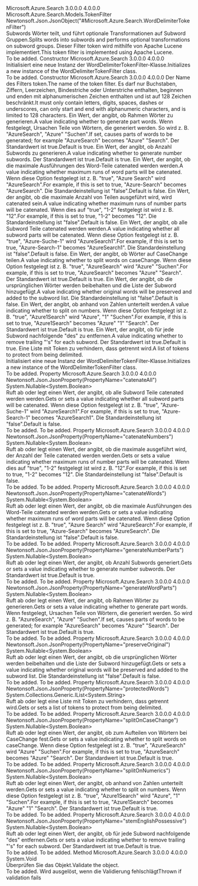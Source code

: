 <Type Name="WordDelimiterTokenFilter" FullName="Microsoft.Azure.Search.Models.WordDelimiterTokenFilter">
  <TypeSignature Language="C#" Value="public class WordDelimiterTokenFilter : Microsoft.Azure.Search.Models.TokenFilter" />
  <TypeSignature Language="ILAsm" Value=".class public auto ansi beforefieldinit WordDelimiterTokenFilter extends Microsoft.Azure.Search.Models.TokenFilter" />
  <TypeSignature Language="DocId" Value="T:Microsoft.Azure.Search.Models.WordDelimiterTokenFilter" />
  <TypeSignature Language="VB.NET" Value="Public Class WordDelimiterTokenFilter&#xA;Inherits TokenFilter" />
  <TypeSignature Language="F#" Value="type WordDelimiterTokenFilter = class&#xA;    inherit TokenFilter" />
  <AssemblyInfo>
    <AssemblyName>Microsoft.Azure.Search</AssemblyName>
    <AssemblyVersion>3.0.0.0</AssemblyVersion>
    <AssemblyVersion>4.0.0.0</AssemblyVersion>
  </AssemblyInfo>
  <Base>
    <BaseTypeName>Microsoft.Azure.Search.Models.TokenFilter</BaseTypeName>
  </Base>
  <Interfaces />
  <Attributes>
    <Attribute>
      <AttributeName>Newtonsoft.Json.JsonObject("#Microsoft.Azure.Search.WordDelimiterTokenFilter")</AttributeName>
    </Attribute>
  </Attributes>
  <Docs>
    <summary>
            <span data-ttu-id="3a3f4-101">Subwords Wörter teilt, und führt optionale Transformationen auf Subword Gruppen.</span><span class="sxs-lookup"><span data-stu-id="3a3f4-101">Splits words into subwords and performs optional transformations on subword groups.</span></span> <span data-ttu-id="3a3f4-102">Dieser Filter token wird mithilfe von Apache Lucene implementiert.</span><span class="sxs-lookup"><span data-stu-id="3a3f4-102">This token filter is implemented using Apache Lucene.</span></span>
            <see href="http://lucene.apache.org/core/4_10_3/analyzers-common/org/apache/lucene/analysis/miscellaneous/WordDelimiterFilter.html" /></summary>
    <remarks>To be added.</remarks>
  </Docs>
  <Members>
    <Member MemberName=".ctor">
      <MemberSignature Language="C#" Value="public WordDelimiterTokenFilter ();" />
      <MemberSignature Language="ILAsm" Value=".method public hidebysig specialname rtspecialname instance void .ctor() cil managed" />
      <MemberSignature Language="DocId" Value="M:Microsoft.Azure.Search.Models.WordDelimiterTokenFilter.#ctor" />
      <MemberSignature Language="VB.NET" Value="Public Sub New ()" />
      <MemberType>Constructor</MemberType>
      <AssemblyInfo>
        <AssemblyName>Microsoft.Azure.Search</AssemblyName>
        <AssemblyVersion>3.0.0.0</AssemblyVersion>
        <AssemblyVersion>4.0.0.0</AssemblyVersion>
      </AssemblyInfo>
      <Parameters />
      <Docs>
        <summary>
            <span data-ttu-id="3a3f4-103">Initialisiert eine neue Instanz der WordDelimiterTokenFilter-Klasse.</span><span class="sxs-lookup"><span data-stu-id="3a3f4-103">Initializes a new instance of the WordDelimiterTokenFilter class.</span></span>
            </summary>
        <remarks>To be added.</remarks>
      </Docs>
    </Member>
    <Member MemberName=".ctor">
      <MemberSignature Language="C#" Value="public WordDelimiterTokenFilter (string name, Nullable&lt;bool&gt; generateWordParts = null, Nullable&lt;bool&gt; generateNumberParts = null, Nullable&lt;bool&gt; catenateWords = null, Nullable&lt;bool&gt; catenateNumbers = null, Nullable&lt;bool&gt; catenateAll = null, Nullable&lt;bool&gt; splitOnCaseChange = null, Nullable&lt;bool&gt; preserveOriginal = null, Nullable&lt;bool&gt; splitOnNumerics = null, Nullable&lt;bool&gt; stemEnglishPossessive = null, System.Collections.Generic.IList&lt;string&gt; protectedWords = null);" />
      <MemberSignature Language="ILAsm" Value=".method public hidebysig specialname rtspecialname instance void .ctor(string name, valuetype System.Nullable`1&lt;bool&gt; generateWordParts, valuetype System.Nullable`1&lt;bool&gt; generateNumberParts, valuetype System.Nullable`1&lt;bool&gt; catenateWords, valuetype System.Nullable`1&lt;bool&gt; catenateNumbers, valuetype System.Nullable`1&lt;bool&gt; catenateAll, valuetype System.Nullable`1&lt;bool&gt; splitOnCaseChange, valuetype System.Nullable`1&lt;bool&gt; preserveOriginal, valuetype System.Nullable`1&lt;bool&gt; splitOnNumerics, valuetype System.Nullable`1&lt;bool&gt; stemEnglishPossessive, class System.Collections.Generic.IList`1&lt;string&gt; protectedWords) cil managed" />
      <MemberSignature Language="DocId" Value="M:Microsoft.Azure.Search.Models.WordDelimiterTokenFilter.#ctor(System.String,System.Nullable{System.Boolean},System.Nullable{System.Boolean},System.Nullable{System.Boolean},System.Nullable{System.Boolean},System.Nullable{System.Boolean},System.Nullable{System.Boolean},System.Nullable{System.Boolean},System.Nullable{System.Boolean},System.Nullable{System.Boolean},System.Collections.Generic.IList{System.String})" />
      <MemberSignature Language="VB.NET" Value="Public Sub New (name As String, Optional generateWordParts As Nullable(Of Boolean) = null, Optional generateNumberParts As Nullable(Of Boolean) = null, Optional catenateWords As Nullable(Of Boolean) = null, Optional catenateNumbers As Nullable(Of Boolean) = null, Optional catenateAll As Nullable(Of Boolean) = null, Optional splitOnCaseChange As Nullable(Of Boolean) = null, Optional preserveOriginal As Nullable(Of Boolean) = null, Optional splitOnNumerics As Nullable(Of Boolean) = null, Optional stemEnglishPossessive As Nullable(Of Boolean) = null, Optional protectedWords As IList(Of String) = null)" />
      <MemberSignature Language="F#" Value="new Microsoft.Azure.Search.Models.WordDelimiterTokenFilter : string * Nullable&lt;bool&gt; * Nullable&lt;bool&gt; * Nullable&lt;bool&gt; * Nullable&lt;bool&gt; * Nullable&lt;bool&gt; * Nullable&lt;bool&gt; * Nullable&lt;bool&gt; * Nullable&lt;bool&gt; * Nullable&lt;bool&gt; * System.Collections.Generic.IList&lt;string&gt; -&gt; Microsoft.Azure.Search.Models.WordDelimiterTokenFilter" Usage="new Microsoft.Azure.Search.Models.WordDelimiterTokenFilter (name, generateWordParts, generateNumberParts, catenateWords, catenateNumbers, catenateAll, splitOnCaseChange, preserveOriginal, splitOnNumerics, stemEnglishPossessive, protectedWords)" />
      <MemberType>Constructor</MemberType>
      <AssemblyInfo>
        <AssemblyName>Microsoft.Azure.Search</AssemblyName>
        <AssemblyVersion>3.0.0.0</AssemblyVersion>
        <AssemblyVersion>4.0.0.0</AssemblyVersion>
      </AssemblyInfo>
      <Parameters>
        <Parameter Name="name" Type="System.String" />
        <Parameter Name="generateWordParts" Type="System.Nullable&lt;System.Boolean&gt;" />
        <Parameter Name="generateNumberParts" Type="System.Nullable&lt;System.Boolean&gt;" />
        <Parameter Name="catenateWords" Type="System.Nullable&lt;System.Boolean&gt;" />
        <Parameter Name="catenateNumbers" Type="System.Nullable&lt;System.Boolean&gt;" />
        <Parameter Name="catenateAll" Type="System.Nullable&lt;System.Boolean&gt;" />
        <Parameter Name="splitOnCaseChange" Type="System.Nullable&lt;System.Boolean&gt;" />
        <Parameter Name="preserveOriginal" Type="System.Nullable&lt;System.Boolean&gt;" />
        <Parameter Name="splitOnNumerics" Type="System.Nullable&lt;System.Boolean&gt;" />
        <Parameter Name="stemEnglishPossessive" Type="System.Nullable&lt;System.Boolean&gt;" />
        <Parameter Name="protectedWords" Type="System.Collections.Generic.IList&lt;System.String&gt;" />
      </Parameters>
      <Docs>
        <param name="name"><span data-ttu-id="3a3f4-104">Der Name des Filters token.</span><span class="sxs-lookup"><span data-stu-id="3a3f4-104">The name of the token filter.</span></span> <span data-ttu-id="3a3f4-105">Es darf nur Buchstaben, Ziffern, Leerzeichen, Bindestriche oder Unterstriche enthalten, beginnen und enden mit alphanumerischen Zeichen enthalten und ist auf 128 Zeichen beschränkt.</span><span class="sxs-lookup"><span data-stu-id="3a3f4-105">It must only contain letters, digits, spaces, dashes or underscores, can only start and end with alphanumeric characters, and is limited to 128 characters.</span></span></param>
        <param name="generateWordParts"><span data-ttu-id="3a3f4-106">Ein Wert, der angibt, ob Rahmen Wörter zu generieren.</span><span class="sxs-lookup"><span data-stu-id="3a3f4-106">A value indicating whether to generate part words.</span></span> <span data-ttu-id="3a3f4-107">Wenn festgelegt, Ursachen Teile von Wörtern, die generiert werden. So wird z. B. "AzureSearch", "Azure" "Suchen".</span><span class="sxs-lookup"><span data-stu-id="3a3f4-107">If set, causes parts of words to be generated; for example "AzureSearch" becomes "Azure" "Search".</span></span> <span data-ttu-id="3a3f4-108">Der Standardwert ist true.</span><span class="sxs-lookup"><span data-stu-id="3a3f4-108">Default is true.</span></span></param>
        <param name="generateNumberParts"><span data-ttu-id="3a3f4-109">Ein Wert, der angibt, ob Anzahl Subwords zu generieren.</span><span class="sxs-lookup"><span data-stu-id="3a3f4-109">A value indicating whether to generate number subwords.</span></span> <span data-ttu-id="3a3f4-110">Der Standardwert ist true.</span><span class="sxs-lookup"><span data-stu-id="3a3f4-110">Default is true.</span></span></param>
        <param name="catenateWords"><span data-ttu-id="3a3f4-111">Ein Wert, der angibt, ob die maximale Ausführungen des Word-Teile catenated werden werden.</span><span class="sxs-lookup"><span data-stu-id="3a3f4-111">A value indicating whether maximum runs of word parts will be catenated.</span></span> <span data-ttu-id="3a3f4-112">Wenn diese Option festgelegt ist z. B. "true", "Azure Search" wird "AzureSearch".</span><span class="sxs-lookup"><span data-stu-id="3a3f4-112">For example, if this is set to true, "Azure-Search" becomes "AzureSearch".</span></span> <span data-ttu-id="3a3f4-113">Die Standardeinstellung ist "false".</span><span class="sxs-lookup"><span data-stu-id="3a3f4-113">Default is false.</span></span></param>
        <param name="catenateNumbers"><span data-ttu-id="3a3f4-114">Ein Wert, der angibt, ob die maximale Anzahl von Teilen ausgeführt wird, wird catenated sein.</span><span class="sxs-lookup"><span data-stu-id="3a3f4-114">A value indicating whether maximum runs of number parts will be catenated.</span></span> <span data-ttu-id="3a3f4-115">Wenn dies auf "true", "1-2" festgelegt ist wird z. B. "12".</span><span class="sxs-lookup"><span data-stu-id="3a3f4-115">For example, if this is set to true, "1-2" becomes "12".</span></span> <span data-ttu-id="3a3f4-116">Die Standardeinstellung ist "false".</span><span class="sxs-lookup"><span data-stu-id="3a3f4-116">Default is false.</span></span></param>
        <param name="catenateAll"><span data-ttu-id="3a3f4-117">Ein Wert, der angibt, ob alle Subword Teile catenated werden werden.</span><span class="sxs-lookup"><span data-stu-id="3a3f4-117">A value indicating whether all subword parts will be catenated.</span></span> <span data-ttu-id="3a3f4-118">Wenn diese Option festgelegt ist z. B. "true", "Azure-Suche-1" wird "AzureSearch1".</span><span class="sxs-lookup"><span data-stu-id="3a3f4-118">For example, if this is set to true, "Azure-Search-1" becomes "AzureSearch1".</span></span> <span data-ttu-id="3a3f4-119">Die Standardeinstellung ist "false".</span><span class="sxs-lookup"><span data-stu-id="3a3f4-119">Default is false.</span></span></param>
        <param name="splitOnCaseChange"><span data-ttu-id="3a3f4-120">Ein Wert, der angibt, ob Wörter auf CaseChange teilen.</span><span class="sxs-lookup"><span data-stu-id="3a3f4-120">A value indicating whether to split words on caseChange.</span></span> <span data-ttu-id="3a3f4-121">Wenn diese Option festgelegt ist z. B. "true", "AzureSearch" wird "Azure" "Suchen".</span><span class="sxs-lookup"><span data-stu-id="3a3f4-121">For example, if this is set to true, "AzureSearch" becomes "Azure" "Search".</span></span> <span data-ttu-id="3a3f4-122">Der Standardwert ist true.</span><span class="sxs-lookup"><span data-stu-id="3a3f4-122">Default is true.</span></span></param>
        <param name="preserveOriginal"><span data-ttu-id="3a3f4-123">Ein Wert, der angibt, ob die ursprünglichen Wörter werden beibehalten und die Liste der Subword hinzugefügt.</span><span class="sxs-lookup"><span data-stu-id="3a3f4-123">A value indicating whether original words will be preserved and added to the subword list.</span></span> <span data-ttu-id="3a3f4-124">Die Standardeinstellung ist "false".</span><span class="sxs-lookup"><span data-stu-id="3a3f4-124">Default is false.</span></span></param>
        <param name="splitOnNumerics"><span data-ttu-id="3a3f4-125">Ein Wert, der angibt, ob anhand von Zahlen unterteilt werden.</span><span class="sxs-lookup"><span data-stu-id="3a3f4-125">A value indicating whether to split on numbers.</span></span> <span data-ttu-id="3a3f4-126">Wenn diese Option festgelegt ist z. B. "true", "Azure1Search" wird "Azure", "1" "Suchen".</span><span class="sxs-lookup"><span data-stu-id="3a3f4-126">For example, if this is set to true, "Azure1Search" becomes "Azure" "1" "Search".</span></span> <span data-ttu-id="3a3f4-127">Der Standardwert ist true.</span><span class="sxs-lookup"><span data-stu-id="3a3f4-127">Default is true.</span></span></param>
        <param name="stemEnglishPossessive"><span data-ttu-id="3a3f4-128">Ein Wert, der angibt, ob für jede Subword nachfolgende "des" zu entfernen.</span><span class="sxs-lookup"><span data-stu-id="3a3f4-128">A value indicating whether to remove trailing "'s" for each subword.</span></span> <span data-ttu-id="3a3f4-129">Der Standardwert ist true.</span><span class="sxs-lookup"><span data-stu-id="3a3f4-129">Default is true.</span></span></param>
        <param name="protectedWords"><span data-ttu-id="3a3f4-130">Eine Liste mit Token zu verhindern, dass getrennt wird.</span><span class="sxs-lookup"><span data-stu-id="3a3f4-130">A list of tokens to protect from being delimited.</span></span></param>
        <summary>
            <span data-ttu-id="3a3f4-131">Initialisiert eine neue Instanz der WordDelimiterTokenFilter-Klasse.</span><span class="sxs-lookup"><span data-stu-id="3a3f4-131">Initializes a new instance of the WordDelimiterTokenFilter class.</span></span>
            </summary>
        <remarks>To be added.</remarks>
      </Docs>
    </Member>
    <Member MemberName="CatenateAll">
      <MemberSignature Language="C#" Value="public Nullable&lt;bool&gt; CatenateAll { get; set; }" />
      <MemberSignature Language="ILAsm" Value=".property instance valuetype System.Nullable`1&lt;bool&gt; CatenateAll" />
      <MemberSignature Language="DocId" Value="P:Microsoft.Azure.Search.Models.WordDelimiterTokenFilter.CatenateAll" />
      <MemberSignature Language="VB.NET" Value="Public Property CatenateAll As Nullable(Of Boolean)" />
      <MemberSignature Language="F#" Value="member this.CatenateAll : Nullable&lt;bool&gt; with get, set" Usage="Microsoft.Azure.Search.Models.WordDelimiterTokenFilter.CatenateAll" />
      <MemberType>Property</MemberType>
      <AssemblyInfo>
        <AssemblyName>Microsoft.Azure.Search</AssemblyName>
        <AssemblyVersion>3.0.0.0</AssemblyVersion>
        <AssemblyVersion>4.0.0.0</AssemblyVersion>
      </AssemblyInfo>
      <Attributes>
        <Attribute>
          <AttributeName>Newtonsoft.Json.JsonProperty(PropertyName="catenateAll")</AttributeName>
        </Attribute>
      </Attributes>
      <ReturnValue>
        <ReturnType>System.Nullable&lt;System.Boolean&gt;</ReturnType>
      </ReturnValue>
      <Docs>
        <summary>
            <span data-ttu-id="3a3f4-132">Ruft ab oder legt einen Wert, der angibt, ob alle Subword Teile catenated werden werden.</span><span class="sxs-lookup"><span data-stu-id="3a3f4-132">Gets or sets a value indicating whether all subword parts will be catenated.</span></span> <span data-ttu-id="3a3f4-133">Wenn diese Option festgelegt ist z. B. "true", "Azure-Suche-1" wird "AzureSearch1".</span><span class="sxs-lookup"><span data-stu-id="3a3f4-133">For example, if this is set to true, "Azure-Search-1" becomes "AzureSearch1".</span></span> <span data-ttu-id="3a3f4-134">Die Standardeinstellung ist "false".</span><span class="sxs-lookup"><span data-stu-id="3a3f4-134">Default is false.</span></span>
            </summary>
        <value>To be added.</value>
        <remarks>To be added.</remarks>
      </Docs>
    </Member>
    <Member MemberName="CatenateNumbers">
      <MemberSignature Language="C#" Value="public Nullable&lt;bool&gt; CatenateNumbers { get; set; }" />
      <MemberSignature Language="ILAsm" Value=".property instance valuetype System.Nullable`1&lt;bool&gt; CatenateNumbers" />
      <MemberSignature Language="DocId" Value="P:Microsoft.Azure.Search.Models.WordDelimiterTokenFilter.CatenateNumbers" />
      <MemberSignature Language="VB.NET" Value="Public Property CatenateNumbers As Nullable(Of Boolean)" />
      <MemberSignature Language="F#" Value="member this.CatenateNumbers : Nullable&lt;bool&gt; with get, set" Usage="Microsoft.Azure.Search.Models.WordDelimiterTokenFilter.CatenateNumbers" />
      <MemberType>Property</MemberType>
      <AssemblyInfo>
        <AssemblyName>Microsoft.Azure.Search</AssemblyName>
        <AssemblyVersion>3.0.0.0</AssemblyVersion>
        <AssemblyVersion>4.0.0.0</AssemblyVersion>
      </AssemblyInfo>
      <Attributes>
        <Attribute>
          <AttributeName>Newtonsoft.Json.JsonProperty(PropertyName="catenateNumbers")</AttributeName>
        </Attribute>
      </Attributes>
      <ReturnValue>
        <ReturnType>System.Nullable&lt;System.Boolean&gt;</ReturnType>
      </ReturnValue>
      <Docs>
        <summary>
            <span data-ttu-id="3a3f4-135">Ruft ab oder legt einen Wert, der angibt, ob die maximale ausgeführt wird, der Anzahl der Teile catenated werden werden.</span><span class="sxs-lookup"><span data-stu-id="3a3f4-135">Gets or sets a value indicating whether maximum runs of number parts will be catenated.</span></span> <span data-ttu-id="3a3f4-136">Wenn dies auf "true", "1-2" festgelegt ist wird z. B. "12".</span><span class="sxs-lookup"><span data-stu-id="3a3f4-136">For example, if this is set to true, "1-2" becomes "12".</span></span> <span data-ttu-id="3a3f4-137">Die Standardeinstellung ist "false".</span><span class="sxs-lookup"><span data-stu-id="3a3f4-137">Default is false.</span></span>
            </summary>
        <value>To be added.</value>
        <remarks>To be added.</remarks>
      </Docs>
    </Member>
    <Member MemberName="CatenateWords">
      <MemberSignature Language="C#" Value="public Nullable&lt;bool&gt; CatenateWords { get; set; }" />
      <MemberSignature Language="ILAsm" Value=".property instance valuetype System.Nullable`1&lt;bool&gt; CatenateWords" />
      <MemberSignature Language="DocId" Value="P:Microsoft.Azure.Search.Models.WordDelimiterTokenFilter.CatenateWords" />
      <MemberSignature Language="VB.NET" Value="Public Property CatenateWords As Nullable(Of Boolean)" />
      <MemberSignature Language="F#" Value="member this.CatenateWords : Nullable&lt;bool&gt; with get, set" Usage="Microsoft.Azure.Search.Models.WordDelimiterTokenFilter.CatenateWords" />
      <MemberType>Property</MemberType>
      <AssemblyInfo>
        <AssemblyName>Microsoft.Azure.Search</AssemblyName>
        <AssemblyVersion>3.0.0.0</AssemblyVersion>
        <AssemblyVersion>4.0.0.0</AssemblyVersion>
      </AssemblyInfo>
      <Attributes>
        <Attribute>
          <AttributeName>Newtonsoft.Json.JsonProperty(PropertyName="catenateWords")</AttributeName>
        </Attribute>
      </Attributes>
      <ReturnValue>
        <ReturnType>System.Nullable&lt;System.Boolean&gt;</ReturnType>
      </ReturnValue>
      <Docs>
        <summary>
            <span data-ttu-id="3a3f4-138">Ruft ab oder legt einen Wert, der angibt, ob die maximale Ausführungen des Word-Teile catenated werden werden.</span><span class="sxs-lookup"><span data-stu-id="3a3f4-138">Gets or sets a value indicating whether maximum runs of word parts will be catenated.</span></span> <span data-ttu-id="3a3f4-139">Wenn diese Option festgelegt ist z. B. "true", "Azure Search" wird "AzureSearch".</span><span class="sxs-lookup"><span data-stu-id="3a3f4-139">For example, if this is set to true, "Azure-Search" becomes "AzureSearch".</span></span> <span data-ttu-id="3a3f4-140">Die Standardeinstellung ist "false".</span><span class="sxs-lookup"><span data-stu-id="3a3f4-140">Default is false.</span></span>
            </summary>
        <value>To be added.</value>
        <remarks>To be added.</remarks>
      </Docs>
    </Member>
    <Member MemberName="GenerateNumberParts">
      <MemberSignature Language="C#" Value="public Nullable&lt;bool&gt; GenerateNumberParts { get; set; }" />
      <MemberSignature Language="ILAsm" Value=".property instance valuetype System.Nullable`1&lt;bool&gt; GenerateNumberParts" />
      <MemberSignature Language="DocId" Value="P:Microsoft.Azure.Search.Models.WordDelimiterTokenFilter.GenerateNumberParts" />
      <MemberSignature Language="VB.NET" Value="Public Property GenerateNumberParts As Nullable(Of Boolean)" />
      <MemberSignature Language="F#" Value="member this.GenerateNumberParts : Nullable&lt;bool&gt; with get, set" Usage="Microsoft.Azure.Search.Models.WordDelimiterTokenFilter.GenerateNumberParts" />
      <MemberType>Property</MemberType>
      <AssemblyInfo>
        <AssemblyName>Microsoft.Azure.Search</AssemblyName>
        <AssemblyVersion>3.0.0.0</AssemblyVersion>
        <AssemblyVersion>4.0.0.0</AssemblyVersion>
      </AssemblyInfo>
      <Attributes>
        <Attribute>
          <AttributeName>Newtonsoft.Json.JsonProperty(PropertyName="generateNumberParts")</AttributeName>
        </Attribute>
      </Attributes>
      <ReturnValue>
        <ReturnType>System.Nullable&lt;System.Boolean&gt;</ReturnType>
      </ReturnValue>
      <Docs>
        <summary>
            <span data-ttu-id="3a3f4-141">Ruft ab oder legt einen Wert, der angibt, ob Anzahl Subwords generiert.</span><span class="sxs-lookup"><span data-stu-id="3a3f4-141">Gets or sets a value indicating whether to generate number subwords.</span></span> <span data-ttu-id="3a3f4-142">Der Standardwert ist true.</span><span class="sxs-lookup"><span data-stu-id="3a3f4-142">Default is true.</span></span>
            </summary>
        <value>To be added.</value>
        <remarks>To be added.</remarks>
      </Docs>
    </Member>
    <Member MemberName="GenerateWordParts">
      <MemberSignature Language="C#" Value="public Nullable&lt;bool&gt; GenerateWordParts { get; set; }" />
      <MemberSignature Language="ILAsm" Value=".property instance valuetype System.Nullable`1&lt;bool&gt; GenerateWordParts" />
      <MemberSignature Language="DocId" Value="P:Microsoft.Azure.Search.Models.WordDelimiterTokenFilter.GenerateWordParts" />
      <MemberSignature Language="VB.NET" Value="Public Property GenerateWordParts As Nullable(Of Boolean)" />
      <MemberSignature Language="F#" Value="member this.GenerateWordParts : Nullable&lt;bool&gt; with get, set" Usage="Microsoft.Azure.Search.Models.WordDelimiterTokenFilter.GenerateWordParts" />
      <MemberType>Property</MemberType>
      <AssemblyInfo>
        <AssemblyName>Microsoft.Azure.Search</AssemblyName>
        <AssemblyVersion>3.0.0.0</AssemblyVersion>
        <AssemblyVersion>4.0.0.0</AssemblyVersion>
      </AssemblyInfo>
      <Attributes>
        <Attribute>
          <AttributeName>Newtonsoft.Json.JsonProperty(PropertyName="generateWordParts")</AttributeName>
        </Attribute>
      </Attributes>
      <ReturnValue>
        <ReturnType>System.Nullable&lt;System.Boolean&gt;</ReturnType>
      </ReturnValue>
      <Docs>
        <summary>
            <span data-ttu-id="3a3f4-143">Ruft ab oder legt einen Wert, der angibt, ob Rahmen Wörter zu generieren.</span><span class="sxs-lookup"><span data-stu-id="3a3f4-143">Gets or sets a value indicating whether to generate part words.</span></span> <span data-ttu-id="3a3f4-144">Wenn festgelegt, Ursachen Teile von Wörtern, die generiert werden. So wird z. B. "AzureSearch", "Azure" "Suchen".</span><span class="sxs-lookup"><span data-stu-id="3a3f4-144">If set, causes parts of words to be generated; for example "AzureSearch" becomes "Azure" "Search".</span></span> <span data-ttu-id="3a3f4-145">Der Standardwert ist true.</span><span class="sxs-lookup"><span data-stu-id="3a3f4-145">Default is true.</span></span>
            </summary>
        <value>To be added.</value>
        <remarks>To be added.</remarks>
      </Docs>
    </Member>
    <Member MemberName="PreserveOriginal">
      <MemberSignature Language="C#" Value="public Nullable&lt;bool&gt; PreserveOriginal { get; set; }" />
      <MemberSignature Language="ILAsm" Value=".property instance valuetype System.Nullable`1&lt;bool&gt; PreserveOriginal" />
      <MemberSignature Language="DocId" Value="P:Microsoft.Azure.Search.Models.WordDelimiterTokenFilter.PreserveOriginal" />
      <MemberSignature Language="VB.NET" Value="Public Property PreserveOriginal As Nullable(Of Boolean)" />
      <MemberSignature Language="F#" Value="member this.PreserveOriginal : Nullable&lt;bool&gt; with get, set" Usage="Microsoft.Azure.Search.Models.WordDelimiterTokenFilter.PreserveOriginal" />
      <MemberType>Property</MemberType>
      <AssemblyInfo>
        <AssemblyName>Microsoft.Azure.Search</AssemblyName>
        <AssemblyVersion>3.0.0.0</AssemblyVersion>
        <AssemblyVersion>4.0.0.0</AssemblyVersion>
      </AssemblyInfo>
      <Attributes>
        <Attribute>
          <AttributeName>Newtonsoft.Json.JsonProperty(PropertyName="preserveOriginal")</AttributeName>
        </Attribute>
      </Attributes>
      <ReturnValue>
        <ReturnType>System.Nullable&lt;System.Boolean&gt;</ReturnType>
      </ReturnValue>
      <Docs>
        <summary>
            <span data-ttu-id="3a3f4-146">Ruft ab oder legt einen Wert, der angibt, ob die ursprünglichen Wörter werden beibehalten und die Liste der Subword hinzugefügt.</span><span class="sxs-lookup"><span data-stu-id="3a3f4-146">Gets or sets a value indicating whether original words will be preserved and added to the subword list.</span></span> <span data-ttu-id="3a3f4-147">Die Standardeinstellung ist "false".</span><span class="sxs-lookup"><span data-stu-id="3a3f4-147">Default is false.</span></span>
            </summary>
        <value>To be added.</value>
        <remarks>To be added.</remarks>
      </Docs>
    </Member>
    <Member MemberName="ProtectedWords">
      <MemberSignature Language="C#" Value="public System.Collections.Generic.IList&lt;string&gt; ProtectedWords { get; set; }" />
      <MemberSignature Language="ILAsm" Value=".property instance class System.Collections.Generic.IList`1&lt;string&gt; ProtectedWords" />
      <MemberSignature Language="DocId" Value="P:Microsoft.Azure.Search.Models.WordDelimiterTokenFilter.ProtectedWords" />
      <MemberSignature Language="VB.NET" Value="Public Property ProtectedWords As IList(Of String)" />
      <MemberSignature Language="F#" Value="member this.ProtectedWords : System.Collections.Generic.IList&lt;string&gt; with get, set" Usage="Microsoft.Azure.Search.Models.WordDelimiterTokenFilter.ProtectedWords" />
      <MemberType>Property</MemberType>
      <AssemblyInfo>
        <AssemblyName>Microsoft.Azure.Search</AssemblyName>
        <AssemblyVersion>3.0.0.0</AssemblyVersion>
        <AssemblyVersion>4.0.0.0</AssemblyVersion>
      </AssemblyInfo>
      <Attributes>
        <Attribute>
          <AttributeName>Newtonsoft.Json.JsonProperty(PropertyName="protectedWords")</AttributeName>
        </Attribute>
      </Attributes>
      <ReturnValue>
        <ReturnType>System.Collections.Generic.IList&lt;System.String&gt;</ReturnType>
      </ReturnValue>
      <Docs>
        <summary>
            <span data-ttu-id="3a3f4-148">Ruft ab oder legt eine Liste mit Token zu verhindern, dass getrennt wird.</span><span class="sxs-lookup"><span data-stu-id="3a3f4-148">Gets or sets a list of tokens to protect from being delimited.</span></span>
            </summary>
        <value>To be added.</value>
        <remarks>To be added.</remarks>
      </Docs>
    </Member>
    <Member MemberName="SplitOnCaseChange">
      <MemberSignature Language="C#" Value="public Nullable&lt;bool&gt; SplitOnCaseChange { get; set; }" />
      <MemberSignature Language="ILAsm" Value=".property instance valuetype System.Nullable`1&lt;bool&gt; SplitOnCaseChange" />
      <MemberSignature Language="DocId" Value="P:Microsoft.Azure.Search.Models.WordDelimiterTokenFilter.SplitOnCaseChange" />
      <MemberSignature Language="VB.NET" Value="Public Property SplitOnCaseChange As Nullable(Of Boolean)" />
      <MemberSignature Language="F#" Value="member this.SplitOnCaseChange : Nullable&lt;bool&gt; with get, set" Usage="Microsoft.Azure.Search.Models.WordDelimiterTokenFilter.SplitOnCaseChange" />
      <MemberType>Property</MemberType>
      <AssemblyInfo>
        <AssemblyName>Microsoft.Azure.Search</AssemblyName>
        <AssemblyVersion>3.0.0.0</AssemblyVersion>
        <AssemblyVersion>4.0.0.0</AssemblyVersion>
      </AssemblyInfo>
      <Attributes>
        <Attribute>
          <AttributeName>Newtonsoft.Json.JsonProperty(PropertyName="splitOnCaseChange")</AttributeName>
        </Attribute>
      </Attributes>
      <ReturnValue>
        <ReturnType>System.Nullable&lt;System.Boolean&gt;</ReturnType>
      </ReturnValue>
      <Docs>
        <summary>
            <span data-ttu-id="3a3f4-149">Ruft ab oder legt einen Wert, der angibt, ob zum Aufteilen von Wörtern bei CaseChange fest.</span><span class="sxs-lookup"><span data-stu-id="3a3f4-149">Gets or sets a value indicating whether to split words on caseChange.</span></span> <span data-ttu-id="3a3f4-150">Wenn diese Option festgelegt ist z. B. "true", "AzureSearch" wird "Azure" "Suchen".</span><span class="sxs-lookup"><span data-stu-id="3a3f4-150">For example, if this is set to true, "AzureSearch" becomes "Azure" "Search".</span></span> <span data-ttu-id="3a3f4-151">Der Standardwert ist true.</span><span class="sxs-lookup"><span data-stu-id="3a3f4-151">Default is true.</span></span>
            </summary>
        <value>To be added.</value>
        <remarks>To be added.</remarks>
      </Docs>
    </Member>
    <Member MemberName="SplitOnNumerics">
      <MemberSignature Language="C#" Value="public Nullable&lt;bool&gt; SplitOnNumerics { get; set; }" />
      <MemberSignature Language="ILAsm" Value=".property instance valuetype System.Nullable`1&lt;bool&gt; SplitOnNumerics" />
      <MemberSignature Language="DocId" Value="P:Microsoft.Azure.Search.Models.WordDelimiterTokenFilter.SplitOnNumerics" />
      <MemberSignature Language="VB.NET" Value="Public Property SplitOnNumerics As Nullable(Of Boolean)" />
      <MemberSignature Language="F#" Value="member this.SplitOnNumerics : Nullable&lt;bool&gt; with get, set" Usage="Microsoft.Azure.Search.Models.WordDelimiterTokenFilter.SplitOnNumerics" />
      <MemberType>Property</MemberType>
      <AssemblyInfo>
        <AssemblyName>Microsoft.Azure.Search</AssemblyName>
        <AssemblyVersion>3.0.0.0</AssemblyVersion>
        <AssemblyVersion>4.0.0.0</AssemblyVersion>
      </AssemblyInfo>
      <Attributes>
        <Attribute>
          <AttributeName>Newtonsoft.Json.JsonProperty(PropertyName="splitOnNumerics")</AttributeName>
        </Attribute>
      </Attributes>
      <ReturnValue>
        <ReturnType>System.Nullable&lt;System.Boolean&gt;</ReturnType>
      </ReturnValue>
      <Docs>
        <summary>
            <span data-ttu-id="3a3f4-152">Ruft ab oder legt einen Wert, der angibt, ob anhand von Zahlen unterteilt werden.</span><span class="sxs-lookup"><span data-stu-id="3a3f4-152">Gets or sets a value indicating whether to split on numbers.</span></span> <span data-ttu-id="3a3f4-153">Wenn diese Option festgelegt ist z. B. "true", "Azure1Search" wird "Azure", "1" "Suchen".</span><span class="sxs-lookup"><span data-stu-id="3a3f4-153">For example, if this is set to true, "Azure1Search" becomes "Azure" "1" "Search".</span></span> <span data-ttu-id="3a3f4-154">Der Standardwert ist true.</span><span class="sxs-lookup"><span data-stu-id="3a3f4-154">Default is true.</span></span>
            </summary>
        <value>To be added.</value>
        <remarks>To be added.</remarks>
      </Docs>
    </Member>
    <Member MemberName="StemEnglishPossessive">
      <MemberSignature Language="C#" Value="public Nullable&lt;bool&gt; StemEnglishPossessive { get; set; }" />
      <MemberSignature Language="ILAsm" Value=".property instance valuetype System.Nullable`1&lt;bool&gt; StemEnglishPossessive" />
      <MemberSignature Language="DocId" Value="P:Microsoft.Azure.Search.Models.WordDelimiterTokenFilter.StemEnglishPossessive" />
      <MemberSignature Language="VB.NET" Value="Public Property StemEnglishPossessive As Nullable(Of Boolean)" />
      <MemberSignature Language="F#" Value="member this.StemEnglishPossessive : Nullable&lt;bool&gt; with get, set" Usage="Microsoft.Azure.Search.Models.WordDelimiterTokenFilter.StemEnglishPossessive" />
      <MemberType>Property</MemberType>
      <AssemblyInfo>
        <AssemblyName>Microsoft.Azure.Search</AssemblyName>
        <AssemblyVersion>3.0.0.0</AssemblyVersion>
        <AssemblyVersion>4.0.0.0</AssemblyVersion>
      </AssemblyInfo>
      <Attributes>
        <Attribute>
          <AttributeName>Newtonsoft.Json.JsonProperty(PropertyName="stemEnglishPossessive")</AttributeName>
        </Attribute>
      </Attributes>
      <ReturnValue>
        <ReturnType>System.Nullable&lt;System.Boolean&gt;</ReturnType>
      </ReturnValue>
      <Docs>
        <summary>
            <span data-ttu-id="3a3f4-155">Ruft ab oder legt einen Wert, der angibt, ob für jede Subword nachfolgende "des" entfernen.</span><span class="sxs-lookup"><span data-stu-id="3a3f4-155">Gets or sets a value indicating whether to remove trailing "'s" for each subword.</span></span> <span data-ttu-id="3a3f4-156">Der Standardwert ist true.</span><span class="sxs-lookup"><span data-stu-id="3a3f4-156">Default is true.</span></span>
            </summary>
        <value>To be added.</value>
        <remarks>To be added.</remarks>
      </Docs>
    </Member>
    <Member MemberName="Validate">
      <MemberSignature Language="C#" Value="public override void Validate ();" />
      <MemberSignature Language="ILAsm" Value=".method public hidebysig virtual instance void Validate() cil managed" />
      <MemberSignature Language="DocId" Value="M:Microsoft.Azure.Search.Models.WordDelimiterTokenFilter.Validate" />
      <MemberSignature Language="VB.NET" Value="Public Overrides Sub Validate ()" />
      <MemberSignature Language="F#" Value="override this.Validate : unit -&gt; unit" Usage="wordDelimiterTokenFilter.Validate " />
      <MemberType>Method</MemberType>
      <AssemblyInfo>
        <AssemblyName>Microsoft.Azure.Search</AssemblyName>
        <AssemblyVersion>3.0.0.0</AssemblyVersion>
        <AssemblyVersion>4.0.0.0</AssemblyVersion>
      </AssemblyInfo>
      <ReturnValue>
        <ReturnType>System.Void</ReturnType>
      </ReturnValue>
      <Parameters />
      <Docs>
        <summary>
            <span data-ttu-id="3a3f4-157">Überprüfen Sie das Objekt.</span><span class="sxs-lookup"><span data-stu-id="3a3f4-157">Validate the object.</span></span>
            </summary>
        <remarks>To be added.</remarks>
        <exception cref="T:Microsoft.Rest.ValidationException">
            <span data-ttu-id="3a3f4-158">Wird ausgelöst, wenn die Validierung fehlschlägt</span><span class="sxs-lookup"><span data-stu-id="3a3f4-158">Thrown if validation fails</span></span>
            </exception>
      </Docs>
    </Member>
  </Members>
</Type>